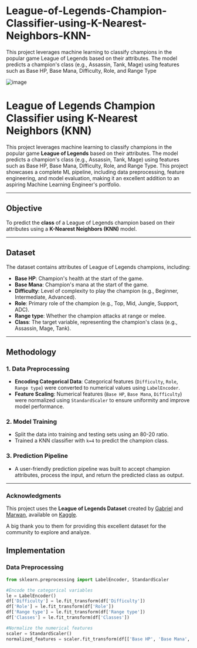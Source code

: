 # League-of-Legends-Champion-Classifier-using-K-Nearest-Neighbors-KNN-
This project leverages machine learning to classify champions in the popular game League of Legends based on their attributes. The model predicts a champion's class (e.g., Assassin, Tank, Mage) using features such as Base HP, Base Mana, Difficulty, Role, and Range Type

![image](https://github.com/user-attachments/assets/af6df1b0-9c84-43d0-853a-eba2899465c2)


# League of Legends Champion Classifier using K-Nearest Neighbors (KNN)

This project leverages machine learning to classify champions in the popular game **League of Legends** based on their attributes. The model predicts a champion's class (e.g., Assassin, Tank, Mage) using features such as Base HP, Base Mana, Difficulty, Role, and Range Type. This project showcases a complete ML pipeline, including data preprocessing, feature engineering, and model evaluation, making it an excellent addition to an aspiring Machine Learning Engineer's portfolio.

---

## Objective

To predict the **class** of a League of Legends champion based on their attributes using a **K-Nearest Neighbors (KNN)** model.

---

## Dataset

The dataset contains attributes of League of Legends champions, including:

- **Base HP**: Champion's health at the start of the game.
- **Base Mana**: Champion's mana at the start of the game.
- **Difficulty**: Level of complexity to play the champion (e.g., Beginner, Intermediate, Advanced).
- **Role**: Primary role of the champion (e.g., Top, Mid, Jungle, Support, ADC).
- **Range type**: Whether the champion attacks at range or melee.
- **Class**: The target variable, representing the champion's class (e.g., Assassin, Mage, Tank).

---

## Methodology

### 1. **Data Preprocessing**

- **Encoding Categorical Data**: Categorical features (`Difficulty`, `Role`, `Range type`) were converted to numerical values using `LabelEncoder`.
- **Feature Scaling**: Numerical features (`Base HP`, `Base Mana`, `Difficulty`) were normalized using `StandardScaler` to ensure uniformity and improve model performance.

### 2. **Model Training**

- Split the data into training and testing sets using an 80-20 ratio.
- Trained a KNN classifier with `k=4` to predict the champion class.

### 3. **Prediction Pipeline**

- A user-friendly prediction pipeline was built to accept champion attributes, process the input, and return the predicted class as output.

---
### Acknowledgments

This project uses the **League of Legends Dataset** created by [Gabriel](https://www.kaggle.com/gabkgonzales) and [Marwan](https://www.kaggle.com/marwant1), available on [Kaggle](https://www.kaggle.com/datasets/gabkgonzales/league-of-legends-dataset). 

A big thank you to them for providing this excellent dataset for the community to explore and analyze.

## Implementation

### Data Preprocessing

```python
from sklearn.preprocessing import LabelEncoder, StandardScaler

#Encode the categorical variables
le = LabelEncoder()
df['Difficulty'] = le.fit_transform(df['Difficulty'])
df['Role'] = le.fit_transform(df['Role'])
df['Range type'] = le.fit_transform(df['Range type'])
df['Classes'] = le.fit_transform(df['Classes'])

#Normalize the numerical features
scaler = StandardScaler()
normalized_features = scaler.fit_transform(df[['Base HP', 'Base Mana', 'Difficulty']])
